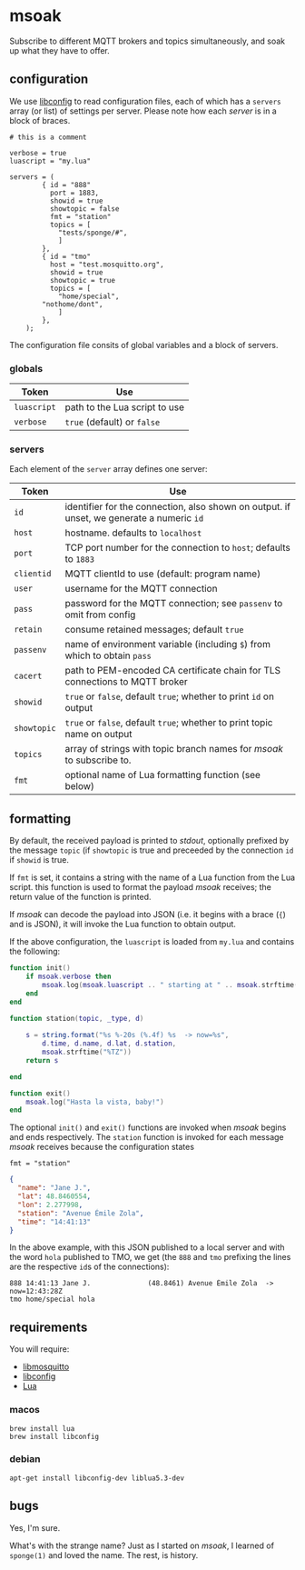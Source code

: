 # msoak

Subscribe to different MQTT brokers and topics simultaneously, and soak up what they have to offer.

## configuration

We use [libconfig](http://www.hyperrealm.com/libconfig/) to read configuration files, each of which has a `servers` array (or list) of settings per server. Please note how each _server_ is in a block of braces.

```
# this is a comment

verbose = true
luascript = "my.lua"

servers = (
	    { id = "888"
	      port = 1883,
	      showid = true
	      showtopic = false
	      fmt = "station"
	      topics = [
	     	"tests/sponge/#",
	     	]
	    },
	    { id = "tmo"
	      host = "test.mosquitto.org",
	      showid = true
	      showtopic = true
	      topics = [
	     	"home/special",
		"nothome/dont",
	     	]
	    },
	);
```

The configuration file consits of global variables and a block of servers.

### globals

Token        | Use
------------ | -----------------------------------------------------
`luascript`  | path to the Lua script to use
`verbose`    | `true` (default) or `false`


### servers

Each element of the `server` array defines one server:

Token        | Use
------------ | -----------------------------------------------------
`id`         | identifier for the connection, also shown on output. if unset, we generate a numeric `id`
`host`       | hostname. defaults to `localhost`
`port`       | TCP port number for the connection to `host`; defaults to `1883`
`clientid`   | MQTT clientId to use (default: program name)
`user`	     | username for the MQTT connection
`pass`       | password for the MQTT connection; see `passenv` to omit from config
`retain`     | consume retained messages; default `true`
`passenv`    | name of environment variable (including `$`) from which to obtain `pass`
`cacert`     | path to PEM-encoded CA certificate chain for TLS connections to MQTT broker
`showid`     | `true` or `false`, default `true`; whether to print `id` on output
`showtopic`  | `true` or `false`, default `true`; whether to print topic name on output
`topics`     | array of strings with topic branch names for _msoak_ to subscribe to.
`fmt`        | optional name of Lua formatting function (see below)


## formatting

By default, the received payload is printed to _stdout_, optionally prefixed by the message `topic` (if `showtopic` is true and preceeded by the connection `id` if `showid` is true.

If `fmt` is set, it contains a string with the name of a Lua function from the Lua script. this function is used to format the payload _msoak_ receives; the return value of the function is printed.

If _msoak_ can decode the payload into JSON (i.e. it begins with a brace (`{`) and is JSON), it will invoke the Lua function to obtain output.

If the above configuration, the `luascript` is loaded from `my.lua` and contains the following:

```lua
function init()
	if msoak.verbose then 
		msoak.log(msoak.luascript .. " starting at " .. msoak.strftime("%FT%TZ"))
	end
end

function station(topic, _type, d)
	
	s = string.format("%s %-20s (%.4f) %s  -> now=%s",
		d.time, d.name, d.lat, d.station,
		msoak.strftime("%TZ"))
	return s

end

function exit()
	msoak.log("Hasta la vista, baby!")
end

```

The optional `init()` and `exit()` functions are invoked when _msoak_ begins and ends respectively. The `station` function is invoked for each message _msoak_ receives because the configuration states

```
fmt = "station"
```

```json
{
  "name": "Jane J.",
  "lat": 48.8460554,
  "lon": 2.277998,
  "station": "Avenue Émile Zola",
  "time": "14:41:13"
}
```

In the above example, with this JSON published to a local server and with the word `hola` published to TMO, we get (the `888` and `tmo` prefixing the lines are the respective `id`s of the connections):

```
888 14:41:13 Jane J.              (48.8461) Avenue Émile Zola  -> now=12:43:28Z
tmo home/special hola
```


## requirements

You will require:

* [libmosquitto](http://mosquitto.org)
* [libconfig](http://www.hyperrealm.com/libconfig/)
* [Lua](http://www.lua.org)

### macos

```
brew install lua
brew install libconfig
```

### debian

```
apt-get install libconfig-dev liblua5.3-dev
```

## bugs

Yes, I'm sure.

What's with the strange name? Just as I started on _msoak_, I learned of `sponge(1)` and  loved the name. The rest, is history.
